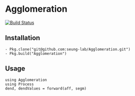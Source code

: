 # Agglomeration
[![Build Status](https://magnum.travis-ci.com/seung-lab/Agglomeration.svg?token=8Tibg9gfSDjmNTt3rpeu&branch=master)](https://magnum.travis-ci.com/seung-lab/Agglomeration)
## Installation
```
- Pkg.clone("git@github.com:seung-lab/Agglomeration.git")
- Pkg.build("Agglomeration")
```

## Usage
```
using Agglomeration
using Process
dend, dendValues = forward(aff, segm)
```
